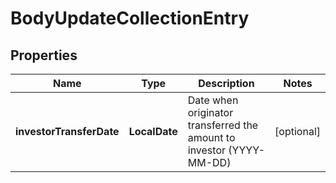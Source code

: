 

# BodyUpdateCollectionEntry


## Properties

Name | Type | Description | Notes
------------ | ------------- | ------------- | -------------
**investorTransferDate** | **LocalDate** | Date when originator transferred the amount to investor (YYYY-MM-DD) |  [optional]



